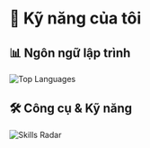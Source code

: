 
# 🚀 Kỹ năng của tôi

## 📊 Ngôn ngữ lập trình
![Top Languages](https://github-readme-stats.vercel.app/api/top-langs/?username=tranquyk2&layout=compact&theme=radical&hide=html)

## 🛠️ Công cụ & Kỹ năng
![Skills Radar](https://github-readme-stats.vercel.app/api/top-langs/?username=tranquyk2&langs_count=6&theme=radical&custom_title=Skills%20Radar)



